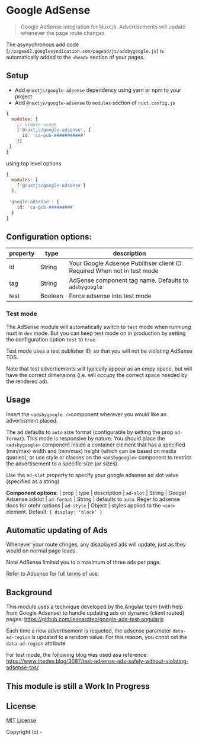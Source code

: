 # Google AdSense 
> Google AdSense integration for Nuxt.js. Advertisements will update whenever the page route changes

The asynychronous add code (`//pagead2.googlesyndication.com/pagead/js/adsbygoogle.js`) is automatically
added to the `<head>` section of your pages.

## Setup
- Add `@nuxtjs/google-adsense` dependency using yarn or npm to your project
- Add `@nuxtjs/google-adsense` to `modules` section of `nuxt.config.js`

```js
{
  modules: [
    // Simple usage
    ['@nuxtjs/google-adsense', {
      id: 'ca-pub-###########'
    }]
 ]
}
```
using top level options

```js
{
  modules: [
    ['@nuxtjs/google-adsense']
  ],
 
 'google-adsense': {
    id: 'ca-pub-#########'
  }
}
```

## Configuration options:
| property | type |  description
| -------- | ---- | -----------
| id | String | Your Google Adsense Publihser client ID. Required When not in test mode
| tag | String | AdSense component tag name. Defaults to `adsbygoogle`
| test | Boolean | Force adsense into test mode

### Test mode
The AdSense module will automatically switch to `test` mode when runniung nuxt in `dev` mode.
But you can keep test mode on in production by setting the configuration option `test` to `true`.

Test mode uses a test publisher ID, so that you will not be violating AdSense TOS.

Note that test advertiements will typically appear as an empy space, but will have the
correct dimensions (i.e. will occupy the correct space needed by the rendered ad).

## Usage

Insert the `<adsbygoogle />`component wherever you would like an advertisment placed.

The ad defaults to `auto` size format (configurable by setting the prop `ad-format`). This mode
is responsive by nature. You should place the `<adsbygoogle>` component inside a container element
that has a specified (min/max) width and (min/max) height (which can be based on media queries),
or use style or classes on the `<adsbygoogle>` component to restrict the advertisement to a
specific size (or sizes).

Use the `ad-slot` property to specify your google adsense ad slot value (specified as a string)

**Component options:**
| prop | type | description
| `ad-slot` | String | Googel Adsense adslot
| `ad-format` | String | defaults to `auto`. Reger to adsense docs for otehr options
| `ad-style` | Object | styles applied to the `<ins>` element. Default: `{ display: 'block' }`

## Automatic updating of Ads
Whenever your route chnges, any disaplayed ads will update, just as they would on normal
page loads. 

Note AdSense limited you to a maximum of three ads per page.

Refer to Adsense for full terms of use.

## Background
This module uses a technique developed by the Angular team (with help from Google Adsense)
to handle updating ads on dynamic (client routed) pages:
https://github.com/leonardteo/google-ads-test-angularjs

Each time a new advertisement is requeted, the adsense parameter `data-ad-region` is updated to
a random value. For this reason, you cnnot set the `data-ad-region` attribute.

For test mode, the following blog was used asa reference:
https://www.thedev.blog/3087/test-adsense-ads-safely-without-violating-adsense-tos/

## This module is still a Work In Progress

## License

[MIT License](./LICENSE)

Copyright (c) -
